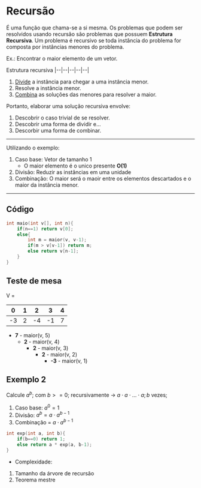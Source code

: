 # Recursão

É uma função que chama-se a si mesma. Os problemas que podem ser resolvidos usando recursão são problemas que possuem **Estrutura Recursiva**. Um problema é recursivo se toda instância do problema for composta por instâncias menores do problema.

Ex.: Encontrar o maior elemento de um vetor.

Estrutura recursiva |--|--|--|--|--|

1. <u>Divide</u> a instância para chegar a uma instância menor.
2. Resolve a instância menor.
3. <u>Combina</u> as soluções das menores para resolver a maior.

Portanto, elaborar uma solução recursiva envolve:
1. Descobrir o caso trivial de se resolver.
2. Descobrir uma forma de dividir e... 
3. Descorbir uma forma de combinar.

---

Utilizando o exemplo:
1. Caso base: Vetor de tamanho 1
    - O maior elemento é o unico presente **O(1)**
2. Divisão: Reduzir as instâncias em uma unidade
3. Combinação: O maior será o maoir entre os elementos descartados e o maior da instância menor.

--- 

## Código

```C
int maio(int v[], int n){
    if(n==1) return v[0];
    else{
        int m = maior(v, v-1);
        if(m > v[v-1]) return m;
        else return v[n-1];
    }
}
```

## Teste de mesa

V =

| 0 | 1 | 2 | 3 | 4 |
|-- |---|---|---|---|
|-3 | 2 |-4 | -1| 7 |

-  **7** - maior(v, 5)
    - **2** - maior(v, 4)
        - **2** - maior(v, 3)
            - **2** - maior(v, 2)
                 - **-3** - maior(v, 1)


## Exemplo 2

Calcule $a^b$; com $b >= 0$; recursivamente -> $a \cdot a \cdot ... \cdot a; b$ vezes;

1. Caso base: $a^0 = 1$
2. Divisão: $a^b = a \cdot a^{b-1}$
3. Combinação = $a \cdot a^{b-1}$

```C
int exp(int a, int b){
    if(b==0) return 1;
    else return a * exp(a, b-1);
}
```

- Complexidade:
1. Tamanho da árvore de recursão
2. Teorema mestre

